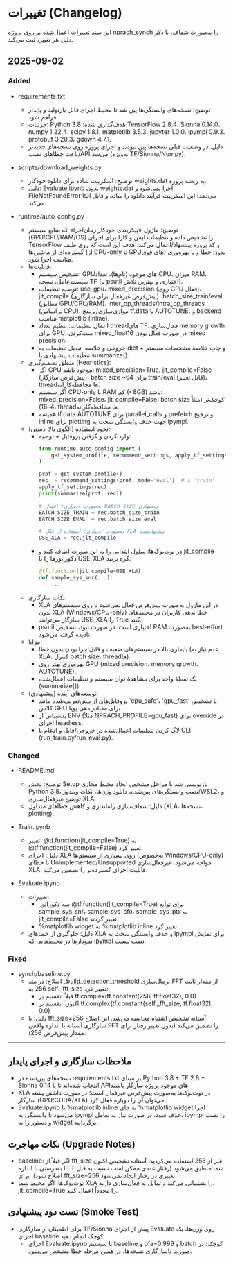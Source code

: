 # تغییرات (Changelog)

این سند تغییرات اعمال‌شده بر روی پروژه nprach_synch را به‌صورت شفاف، با ذکر دلیل هر تغییر، ثبت می‌کند.

## 2025-09-02

### Added
- requirements.txt
  - توضیح: نسخه‌های وابستگی‌ها پین شد تا محیط اجرای قابل بازتولید و پایدار فراهم شود.
  - جزئیات: Python 3.8 هدف‌گذاری شده؛ TensorFlow 2.8.4، Sionna 0.14.0، numpy 1.22.4، scipy 1.8.1، matplotlib 3.5.3، jupyter 1.0.0، ipympl 0.9.3، protobuf 3.20.3، gdown 4.7.1.
  - دلیل: در وضعیت قبلی نسخه‌ها پین نبودند و اجرای پروژه روی نسخه‌های جدیدتر باعث خطاهای نصب/API می‌شد (به‌ویژه TF/Sionna/Numpy).

- scripts/download_weights.py
  - توضیح: اسکریپت ساده برای دانلود خودکار weights.dat به ریشه پروژه.
  - دلیل: Evaluate.ipynb بدون weights.dat اجرا نمی‌شود و FileNotFoundError می‌دهد؛ این اسکریپت فرآیند دانلود را ساده و قابل اتکا می‌کند.

- runtime/auto_config.py
  - توضیح: ماژول «پیکربندی خودکار زمان‌اجرا» که منابع سیستم (GPU/CPU/RAM/OS) را تشخیص داده و تنظیمات ایمن و کارا برای اجرای TensorFlow و کد پروژه پیشنهاد/اعمال می‌کند. هدف این است که روی طیف گسترده‌ای از ماشین‌ها (از CPU-only تا GPUهای قوی) بدون خطا و با بهره‌وری مناسب اجرا شود.
  - قابلیت‌ها:
    - تشخیص سیستم: GPUهای موجود (نام‌ها)، تعداد CPU، میزان RAM، سیستم‌عامل، نسخه TF (با psutil اختیاری و بهترین تلاش).
    - توصیه تنظیمات: use_gpu، mixed_precision (روی GPU فعال)، jit_compile (پیش‌فرض غیرفعال برای سازگاری)، batch_size_train/eval (مطابق GPU/CPU/RAM)، inter_op_threads/intra_op_threads (براساس CPU)، موازی‌سازی/پریفچ tf.data با AUTOTUNE، و backend مناسب matplotlib (inline).
    - اعمال تنظیمات: تنظیم تعداد threadهای TF، فعال‌سازی memory growth برای GPU، ست‌کردن mixed_float16 در صورت فعال بودن mixed precision.
    - خروجی و خلاصه: تبدیل تنظیمات به dict و چاپ خلاصهٔ مشخصات سیستم + تنظیمات پیشنهادی با summarize().
  - منطق تصمیم‌گیری (Heuristics):
    - اگر GPU موجود باشد: mixed_precision=True، jit_compile=False (پیش‌فرض سازگار)، batch size ~64 برای train/eval (قابل تغییر)، threadها محافظه‌کارانه.
    - اگر سیستم CPU-only یا RAM کم (<8GB) باشد: mixed_precision=False، jit_compile=False، batch size کوچک‌تر (مثلاً 4–16)، threadها محافظه‌کارانه.
    - همیشه tf.data.AUTOTUNE برای parallel_calls و prefetch و ترجیح inline برای plotting جهت حذف وابستگی سخت به ipympl.
  - نحوه استفاده (الگوی بالا-دستی):
    - وارد کردن و گرفتن پروفایل + توصیه:
      ```python
      from runtime.auto_config import (
          get_system_profile, recommend_settings, apply_tf_settings, summarize
      )

      prof = get_system_profile()
      rec  = recommend_settings(prof, mode='eval')  # یا 'train'
      apply_tf_settings(rec)
      print(summarize(prof, rec))

      # به‌صورت اختیاری: اعمال batch size پیشنهادی
      BATCH_SIZE_TRAIN = rec.batch_size_train
      BATCH_SIZE_EVAL  = rec.batch_size_eval

      # به‌صورت اختیاری: استفاده از فلگ XLA پیشنهادشده
      USE_XLA = rec.jit_compile
      ```
    - در نوت‌بوک‌ها: سلول ابتدایی را به این صورت اضافه کنید و jit_compile دکوراتورها را با USE_XLA گره بزنید:
      ```python
      @tf.function(jit_compile=USE_XLA)
      def sample_sys_snr(...):
          ...
      ```
  - نکات سازگاری:
    - XLA در این ماژول به‌صورت پیش‌فرض فعال نمی‌شود تا روی سیستم‌های بدون XLA (Windows/CPU-only) خطا ندهد. کاربران در محیط‌های سازگار می‌توانند USE_XLA را True کنند.
    - psutil اختیاری است؛ در صورت نبود، تشخیص RAM به‌صورت best-effort نادیده گرفته می‌شود.
  - مزایا:
    - پایداری بالا در سیستم‌های ضعیف و قابل‌اجرا بودن بدون خطا (عدم نیاز به XLA، کنترل batch size، threadها).
    - بهره‌وری بهتر روی GPU (mixed precision، memory growth، AUTOTUNE).
    - یک نقطهٔ واحد برای مشاهدهٔ توان سیستم و تنظیمات اعمال‌شده (summarize()).
  - توسعه‌های آینده (پیشنهادی):
    - پروفایل‌های از پیش‌تعریف‌شده مانند 'cpu_safe'، 'gpu_fast' یا تشخیص کلاس GPU برای مقیاس‌دهی پویا.
    - پشتیبانی از ENV (مثلاً NPRACH_PROFILE=gpu_fast) برای override در اجرای headless.
    - لاگ کردن تنظیمات اعمال‌شده در خروجی/فایل و ادغام با CLI (run_train.py/run_eval.py).

### Changed
- README.md
  - توضیح: بخش Setup بازنویسی شد با مراحل مشخص ایجاد محیط مجازی Python 3.8، نصب وابستگی‌های پین‌شده، دانلود وزن‌ها، نکات ویندوز/WSL2، و توضیح غیرفعال‌سازی XLA.
  - دلیل: شفاف‌سازی راه‌اندازی و کاهش خطاهای متداول (XLA، نسخه‌ها، plotting).

- Train.ipynb
  - تغییر: @tf.function(jit_compile=True) به @tf.function(jit_compile=False) تغییر کرد.
  - دلیل: اجرای XLA روی بسیاری از سیستم‌ها (به‌خصوص Windows/CPU-only) با خطای Unimplemented/Unsupported مواجه می‌شود. غیرفعال‌سازی XLA، قابلیت اجرای گسترده‌تر را تضمین می‌کند.

- Evaluate.ipynb
  - تغییرات:
    - سه دکوراتور @tf.function(jit_compile=True) برای توابع sample_sys_snr، sample_sys_cfo، sample_sys_ptx به jit_compile=False تغییر کردند.
    - %matplotlib widget به %matplotlib inline تغییر کرد.
  - دلیل: جلوگیری از خطاهای XLA و حذف وابستگی سخت به ipympl برای نمایش نمودارها در محیط‌هایی که ipympl نصب نیست.

### Fixed
- synch/baseline.py
  - اصلاح: در متد _build_detection_threshold نرمال‌سازی FFT از مقدار ثابت 256 به self._fft_size تغییر کرد:
    - قبلاً: تقسیم بر tf.complex(tf.constant(256, tf.float32), 0.0)
    - اکنون: تقسیم بر tf.complex(tf.constant(self._fft_size, tf.float32), 0.0)
  - دلیل: با fft_size≠256 آستانه تشخیص اشتباه محاسبه می‌شد. این اصلاح سازگاری آستانه با اندازه واقعی FFT را تضمین می‌کند (بدون تغییر رفتار برای مقدار پیش‌فرض 256).

---

## ملاحظات سازگاری و اجرای پایدار
- نسخه‌های پین‌شده در requirements.txt بر مبنای Python 3.8 + TF 2.8 + Sionna 0.14 انتخاب شده‌اند تا با APIهای موجود پروژه سازگار باشند.
- XLA در نوت‌بوک‌ها به‌صورت پیش‌فرض غیرفعال است؛ در صورت داشتن پشته سازگار (GPU/CUDA/XLA) می‌توان آن را دوباره فعال کرد.
- Evaluate.ipynb با %matplotlib inline به جای %matplotlib widget اجرا می‌شود تا وابستگی به ipympl حذف شود. در صورت نیاز به تعامل، ipympl را نصب و دستور را به widget برگردانید.

## نکات مهاجرت (Upgrade Notes)
- baseline: اگر قبلاً از fft_size غیر از 256 استفاده می‌کردید، آستانه تشخیص اکنون به‌درستی با اندازه FFT شما منطبق می‌شود (رفتار عددی ممکن است نسبت به قبل اصلاح شود). برای fft_size=256 تغییری در رفتار ایجاد نمی‌شود.
- نوت‌بوک‌ها: اگر محیط شما XLA را پشتیبانی می‌کند و تمایل به فعال‌سازی دارید، jit_compile=True را مجدداً اعمال کنید.

## تست دود پیشنهادی (Smoke Test)
- برای اطمینان از سازگاری TF/Sionna پیش از اجرای Evaluate روی وزن‌ها، یک اجرای baseline کوچک انجام دهید:
  - اجرای Evaluate.ipynb با سیستم baseline و pfa=0.999 و batch کوچک؛ در صورت ناسازگاری نسخه‌ها، در همین مرحله خطا مشخص می‌شود.

